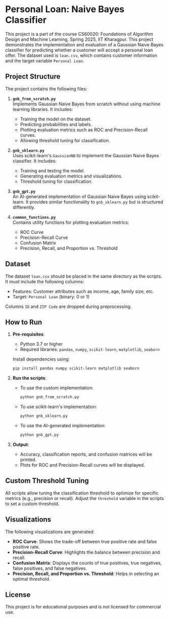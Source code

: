 # Personal Loan: Naive Bayes Classifier

This project is a part of the course CS60020: Foundations of Algorithm Design and Machine Learning, Spring 2025, IIT Kharagpur.
This project demonstrates the implementation and evaluation of a Gaussian Naive Bayes classifier for predicting whether a customer will accept a personal loan offer. The dataset used is `loan.csv`, which contains customer information and the target variable `Personal Loan`.

## Project Structure

The project contains the following files:

1. **`gnb_from_scratch.py`**  
   Implements Gaussian Naive Bayes from scratch without using machine learning libraries. It includes:
   - Training the model on the dataset.
   - Predicting probabilities and labels.
   - Plotting evaluation metrics such as ROC and Precision-Recall curves.
   - Allowing threshold tuning for classification.

2. **`gnb_sklearn.py`**  
   Uses scikit-learn's `GaussianNB` to implement the Gaussian Naive Bayes classifier. It includes:
   - Training and testing the model.
   - Generating evaluation metrics and visualizations.
   - Threshold tuning for classification.

3. **`gnb_gpt.py`**  
   An AI-generated implementation of Gaussian Naive Bayes using scikit-learn. It provides similar functionality to `gnb_sklearn.py` but is structured differently.

4. **`common_functions.py`**  
   Contains utility functions for plotting evaluation metrics:
   - ROC Curve
   - Precision-Recall Curve
   - Confusion Matrix
   - Precision, Recall, and Proportion vs. Threshold

## Dataset

The dataset `loan.csv` should be placed in the same directory as the scripts. It must include the following columns:
- Features: Customer attributes such as income, age, family size, etc.
- Target: `Personal Loan` (binary: 0 or 1)

Columns `ID` and `ZIP Code` are dropped during preprocessing.

## How to Run

1. **Pre-requisites**:
   - Python 3.7 or higher
   - Required libraries: `pandas`, `numpy`, `scikit-learn`, `matplotlib`, `seaborn`

   Install dependencies using:
   ```bash
   pip install pandas numpy scikit-learn matplotlib seaborn
   ```

2. **Run the scripts**:
   - To use the custom implementation:
     ```bash
     python gnb_from_scratch.py
     ```
   - To use scikit-learn's implementation:
     ```bash
     python gnb_sklearn.py
     ```
   - To use the AI-generated implementation:
     ```bash
     python gnb_gpt.py
     ```

3. **Output**:
   - Accuracy, classification reports, and confusion matrices will be printed.
   - Plots for ROC and Precision-Recall curves will be displayed.

## Custom Threshold Tuning

All scripts allow tuning the classification threshold to optimize for specific metrics (e.g., precision or recall). Adjust the `threshold` variable in the scripts to set a custom threshold.

## Visualizations

The following visualizations are generated:
- **ROC Curve**: Shows the trade-off between true positive rate and false positive rate.
- **Precision-Recall Curve**: Highlights the balance between precision and recall.
- **Confusion Matrix**: Displays the counts of true positives, true negatives, false positives, and false negatives.
- **Precision, Recall, and Proportion vs. Threshold**: Helps in selecting an optimal threshold.

## License

This project is for educational purposes and is not licensed for commercial use.